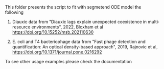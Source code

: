 
This folder presents the script to fit with segmetend ODE model the following

1. Diauxic data from "Diauxic lags explain unexpected coexistence in multi‐resource environments", 2022,  Bloxham  et al https://doi.org/10.15252/msb.202110630

2. E. coli and T4 bacteriophage data from "Fast phage detection and quantification: An optical density-based approach", 2019, Rajnovic et al, https://doi.org/10.1371/journal.pone.0216292


To see other usage examples please check the documentation



